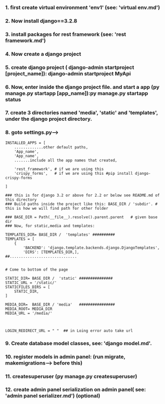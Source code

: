 ### 1. first create virtual environment 'env1' (see: 'virtual env.md')
### 2. Now install django==3.2.8
### 3. install packages for rest framework (see: 'rest framework.md')
### 4. Now create a django project
### 5. create django project ( django-admin startproject [project_name]): django-admin startproject MyApi
### 6. Now, enter inside the django project file. and start a app (py manage.py startapp [app_name]):py manage.py startapp status
### 7. create 3 directories named 'media', 'static' and 'templates', under the django project directory. 
### 8. goto settings.py--> 

```
INSTALLED_APPS = [
    .............other default paths,
	'App_name',
	'App_name',
	.......include all the app names that created,

	'rest_framework', # if we are using this
	'crispy_forms',   # if we are using this #pip install django-crispy-forms
	
]

### this is for django 3.2 or above for 2.2 or below see README.md of this directory
### Build paths inside the project like this: BASE_DIR / 'subdir'. # this is how we will find path for other folder

### BASE_DIR = Path(__file__).resolve().parent.parent   # given base dir
### Now, for static,media and templates: 

TEMPLATES_DIR= BASE_DIR /  'templates' ##########
TEMPLATES = [
    {
        'BACKEND': 'django.template.backends.django.DjangoTemplates',
        'DIRS': [TEMPLATES_DIR,],
##..............................


# Come to bottom of the page

STATIC_DIR= BASE_DIR /  'static' ###############
STATIC_URL = '/static/'
STATICFILES_DIRS = [
    STATIC_DIR,
]

MEDIA_DIR=  BASE_DIR / 'media'   ################
MEDIA_ROOT= MEDIA_DIR
MEDIA_URL = '/media/'



LOGIN_REDIRECT_URL = " "  ## in Loing error auto take url
```

### 9. Create database model classes,  see: 'django model.md'.
### 10. register models in admin panel: (run migrate, makemigrations--> before this)
### 11. createsuperuser (py manage.py createsuperuser)
### 12. create admin panel serialization on admin panel( see: 'admin panel serializer.md')  (optional)